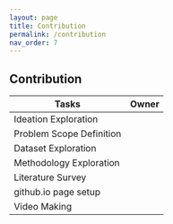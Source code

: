 ```yaml
---
layout: page
title: Contribution
permalink: /contribution
nav_order: 7
---
```


## Contribution

| Tasks                    | Owner         |
|--------------------------|---------------|
| Ideation Exploration     |               |
| Problem Scope Definition |               |
| Dataset Exploration      |               |
| Methodology Exploration  |               |
| Literature Survey        |               |
| github.io page setup     |               |
| Video Making             |               |
